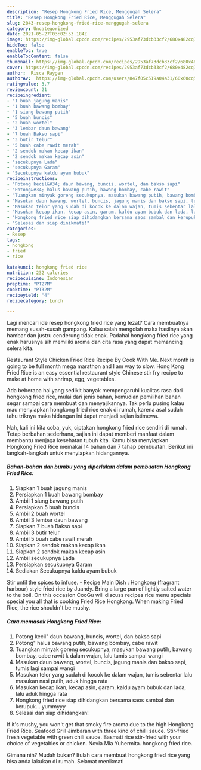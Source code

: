 ```yaml
---
description: "Resep Hongkong Fried Rice, Menggugah Selera"
title: "Resep Hongkong Fried Rice, Menggugah Selera"
slug: 2043-resep-hongkong-fried-rice-menggugah-selera
category: Uncategorized
date: 2021-05-27T03:02:53.184Z
image: https://img-global.cpcdn.com/recipes/2953af73dcb33cf2/680x482cq70/hongkong-fried-rice-foto-resep-utama.jpg
hideToc: false
enableToc: true
enableTocContent: false
thumbnail: https://img-global.cpcdn.com/recipes/2953af73dcb33cf2/680x482cq70/hongkong-fried-rice-foto-resep-utama.jpg
cover: https://img-global.cpcdn.com/recipes/2953af73dcb33cf2/680x482cq70/hongkong-fried-rice-foto-resep-utama.jpg
author:  Risca Raygen
authorAv:  https://img-global.cpcdn.com/users/847f05c519a04a31/60x60cq50/avatar.jpg
ratingvalue: 3.7
reviewcount: 21
recipeingredient:
- "1 buah jagung manis"
- "1 buah bawang bombay"
- "1 siung bawang putih"
- "5 buah buncis"
- "2 buah wortel"
- "3 lembar daun bawang"
- "7 buah Bakso sapi"
- "3 butir telur"
- "5 buah cabe rawit merah"
- "2 sendok makan kecap ikan"
- "2 sendok makan kecap asin"
- "secukupnya Lada"
- "secukupnya Garam"
- "Secukupnya kaldu ayam bubuk"
recipeinstructions:
- "Potong kecil&#34; daun bawang, buncis, wortel, dan bakso sapi"
- "Potong&#34; halus bawang putih, bawang bombay, cabe rawit"
- "Tuangkan minyak goreng secukupnya, masukan bawang putih, bawang bombay, cabe rawit k dalam wajan, lalu tumis sampai wangi"
- "Masukan daun bawang, wortel, buncis, jagung manis dan bakso sapi, tumis lagi sampai wangi"
- "Masukan telor yang sudah di kocok ke dalam wajan, tumis sebentar lalu masukan nasi putih, aduk hingga rata"
- "Masukan kecap ikan, kecap asin, garam, kaldu ayam bubuk dan lada, lalu aduk hingga rata"
- "Hongkong fried rice siap dihidangkan bersama saos sambal dan kerupuk... yummyyy"
- "Selesai dan siap dinikmati!"
categories:
- Resep
tags:
- hongkong
- fried
- rice

katakunci: hongkong fried rice 
nutrition: 232 calories
recipecuisine: Indonesian
preptime: "PT27M"
cooktime: "PT32M"
recipeyield: "4"
recipecategory: Lunch

---
```



Lagi mencari ide resep hongkong fried rice yang lezat? Cara membuatnya memang susah-susah gampang. Kalau salah mengolah maka hasilnya akan hambar dan justru cenderung tidak enak. Padahal hongkong fried rice yang enak harusnya sih memiliki aroma dan cita rasa yang dapat memancing selera kita.


Restaurant Style Chicken Fried Rice Recipe By Cook With Me. Next month is going to be full month mega marathon and I am way to slow. Hong Kong Fried Rice is an easy essential restaurant style Chinese stir fry recipe to make at home with shrimp, egg, vegetables.

Ada beberapa hal yang sedikit banyak mempengaruhi kualitas rasa dari hongkong fried rice, mulai dari jenis bahan, kemudian pemilihan bahan segar sampai cara membuat dan menyajikannya. Tak perlu pusing kalau mau menyiapkan hongkong fried rice enak di rumah, karena asal sudah tahu triknya maka hidangan ini dapat menjadi sajian istimewa.


Nah, kali ini kita coba, yuk, ciptakan hongkong fried rice sendiri di rumah. Tetap berbahan sederhana, sajian ini dapat memberi manfaat dalam membantu menjaga kesehatan tubuh kita. Kamu bisa menyiapkan Hongkong Fried Rice memakai 14 bahan dan 7 tahap pembuatan. Berikut ini langkah-langkah untuk menyiapkan hidangannya.

<!--inarticleads1-->

##### Bahan-bahan dan bumbu yang diperlukan dalam pembuatan Hongkong Fried Rice:

1. Siapkan 1 buah jagung manis
1. Persiapkan 1 buah bawang bombay
1. Ambil 1 siung bawang putih
1. Persiapkan 5 buah buncis
1. Ambil 2 buah wortel
1. Ambil 3 lembar daun bawang
1. Siapkan 7 buah Bakso sapi
1. Ambil 3 butir telur
1. Ambil 5 buah cabe rawit merah
1. Siapkan 2 sendok makan kecap ikan
1. Siapkan 2 sendok makan kecap asin
1. Ambil secukupnya Lada
1. Persiapkan secukupnya Garam
1. Sediakan Secukupnya kaldu ayam bubuk


Stir until the spices to infuse. - Recipe Main Dish : Hongkong (fragrant harbour) style fried rice by Juandy. Bring a large pan of lightly salted water to the boil. On this occasion CooGu will discuss recipes rice menu specials special you all that is cooking Fried Rice Hongkong. When making Fried Rice, the rice shouldn&#39;t be mushy. 

<!--inarticleads2-->

##### Cara memasak Hongkong Fried Rice:

1. Potong kecil&#34; daun bawang, buncis, wortel, dan bakso sapi
1. Potong&#34; halus bawang putih, bawang bombay, cabe rawit
1. Tuangkan minyak goreng secukupnya, masukan bawang putih, bawang bombay, cabe rawit k dalam wajan, lalu tumis sampai wangi
1. Masukan daun bawang, wortel, buncis, jagung manis dan bakso sapi, tumis lagi sampai wangi
1. Masukan telor yang sudah di kocok ke dalam wajan, tumis sebentar lalu masukan nasi putih, aduk hingga rata
1. Masukan kecap ikan, kecap asin, garam, kaldu ayam bubuk dan lada, lalu aduk hingga rata
1. Hongkong fried rice siap dihidangkan bersama saos sambal dan kerupuk... yummyyy
1. Selesai dan siap dihidangkan!

If it&#39;s mushy, you won&#39;t get that smoky fire aroma due to the high Hongkong Fried Rice. Seafood Grill Jimbaran with three kind of chilli sauce. Stir-fried fresh vegetable with green chili sauce. Basmati rice stir-fried with your choice of vegetables or chicken. Novia Mia Yuhermita. hongkong fried rice. 

Gimana nih? Mudah bukan? Itulah cara membuat hongkong fried rice yang bisa anda lakukan di rumah. Selamat menikmati
